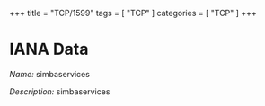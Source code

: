 +++
title = "TCP/1599"
tags = [ "TCP" ]
categories = [ "TCP" ]
+++

# IANA Data

_Name:_ simbaservices

_Description:_ simbaservices

